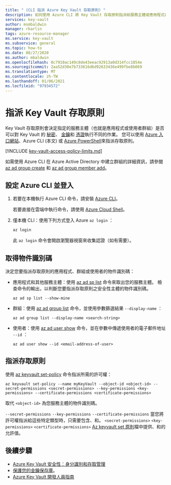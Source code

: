 ```yaml
---
title: " (CLI 指派 Azure Key Vault 存取原則) "
description: 如何使用 Azure CLI 將 Key Vault 存取原則指派給服務主體或應用程式身分識別。
services: key-vault
author: msmbaldwin
manager: rkarlin
tags: azure-resource-manager
ms.service: key-vault
ms.subservice: general
ms.topic: how-to
ms.date: 08/27/2020
ms.author: mbaldwin
ms.openlocfilehash: 0c7910ac149c8de43eeac92913a0d314fcc1854e
ms.sourcegitcommit: 2aa52d30e7b733616d6d92633436e499fbe8b069
ms.translationtype: MT
ms.contentlocale: zh-TW
ms.lasthandoff: 01/06/2021
ms.locfileid: "97934572"
---
```

# <a name="assign-a-key-vault-access-policy"></a>指派 Key Vault 存取原則

Key Vault 存取原則會決定指定的服務主體（也就是應用程式或使用者群組）是否可以對 Key Vault 的 [秘密](../secrets/index.yml)、 [金鑰](../keys/index.yml)和 [憑證](../certificates/index.yml)執行不同的作業。 您可以使用 [Azure 入口網站](assign-access-policy-portal.md)、Azure CLI (本文) 或 [Azure PowerShell](assign-access-policy-powershell.md)來指派存取原則。

[!INCLUDE [key-vault-access-policy-limits.md](../../../includes/key-vault-access-policy-limits.md)]

如需使用 Azure CLI 在 Azure Active Directory 中建立群組的詳細資訊，請參閱 [az ad group create](/cli/azure/ad/group#az-ad-group-create) 和 [az ad group member add](/cli/azure/ad/group/member#az-ad-group-member-add)。

## <a name="configure-the-azure-cli-and-sign-in"></a>設定 Azure CLI 並登入

1. 若要在本機執行 Azure CLI 命令，請安裝 [Azure CLI](/cli/azure/install-azure-cli)。
 
    若要直接在雲端中執行命令，請使用 [Azure Cloud Shell](../../cloud-shell/overview.md)。

1. 僅本機 CLI：使用下列方式登入 Azure `az login` ：

    ```bash
    az login
    ```

    此 `az login` 命令會開啟瀏覽器視窗來收集認證（如有需要）。

## <a name="acquire-the-object-id"></a>取得物件識別碼

決定您要指派存取原則的應用程式、群組或使用者的物件識別碼：

- 應用程式和其他服務主體：使用 [az ad sp list](/cli/azure/ad/sp#az-ad-sp-list) 命令來取出您的服務主體。 檢查命令的輸出，以判斷您要指派存取原則之安全性主體的物件識別碼。

    ```azurecli-interactive
    az ad sp list --show-mine
    ```

- 群組：使用 [az ad group list](/cli/azure/ad/group#az-ad-group-list) 命令，並使用參數篩選結果 `--display-name` ：

     ```azurecli-interactive
    az ad group list --display-name <search-string>
    ```

- 使用者：使用 [az ad user show](/cli/azure/ad/user#az-ad-user-show) 命令，並在參數中傳遞使用者的電子郵件地址 `--id` ：

    ```azurecli-interactive
    az ad user show --id <email-address-of-user>
    ```

## <a name="assign-the-access-policy"></a>指派存取原則
    
使用 [az keyvault set-policy](/cli/azure/keyvault#az-keyvault-set-policy) 命令指派所需的許可權：

```azurecli-interactive
az keyvault set-policy --name myKeyVault --object-id <object-id> --secret-permissions <secret-permissions> --key-permissions <key-permissions> --certificate-permissions <certificate-permissions>
```

取代 `<object-id>` 為您服務主體的物件識別碼。

`--secret-permissions` `--key-permissions` `--certificate-permissions` 當您將許可權指派給這些特定類型時，只需要包含、和。 `<secret-permissions>` `<key-permissions>` `<certificate-permissions>` [Az keyvault set 原則](/cli/azure/keyvault#az-keyvault-set-policy)檔中提供、和的允許值。

## <a name="next-steps"></a>後續步驟

- [Azure Key Vault 安全性：身分識別和存取管理](security-overview.md#identity-management)
- [保護您的金鑰保存庫](secure-your-key-vault.md)。
- [Azure Key Vault 開發人員指南](developers-guide.md)